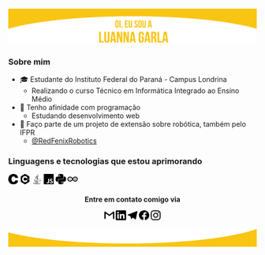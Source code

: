 ![header](icones/cabecalho.png)
### Sobre mim 
* :mortar_board: Estudante do Instituto Federal do Paraná - Campus Londrina
  * Realizando o curso Técnico em Informática Integrado ao Ensino Médio
* :dart: Tenho afinidade com programação 
  * Estudando desenvolvimento web 
* :robot: Faço parte de um projeto de extensão sobre robótica, também pelo IFPR
  * <a href = "https://github.com/RedFenixRobotics">@RedFenixRobotics</a>


### Linguagens e tecnologias que estou aprimorando
<img alt="linguagem C" src="icones/c.svg" width="4%" > <img alt="linguagem C++" src="icones/cplusplus.svg" width="4%">  <img alt="linguagem JAVA" src="icones/java.svg" width="4%"> <img alt="linguagem JS" src="icones/javascript.svg" width="4%"> <img alt="linguagem Python" src="icones/python.svg" width="4%"> <img alt="Arduino" src="icones/arduino.svg" width="4%">
  
<h4 <p align="center">Entre em contato comigo via</p>
<p align="center"> 
<a href = "mailto:luagarla@gmail.com"><img src="icones/gmail.svg" width="4%"></a>
<a href = "https://www.linkedin.com/in/luannagarla/"><img src="icones/linkedin.svg" width="4%"></a> 
<a href = "https://t.me/luannagarla"><img src="icones/telegram.svg" width="4%"></a>
<a href = "https://www.facebook.com/luanna.garla"><img src="icones/facebook.svg" width="4%"></a>
 <a href = "https://www.instagram.com/luannagarla/"><img src="icones/instagram.svg" width="4%"></a>
</p>

![rodape](icones/rodape.png)
